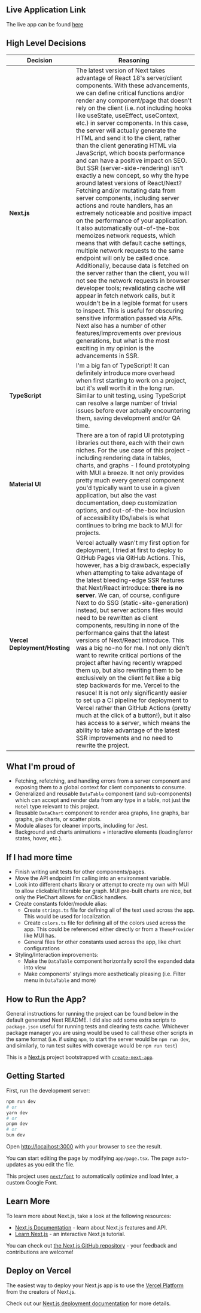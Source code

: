## Live Application Link

The live app can be found [here](https://responsive-dashboard-zeta.vercel.app/)

## High Level Decisions

| Decision                      | Reasoning                                                                                                                                                                                                                                                                                                                                                                                                                                                                                                                                                                                                                                                                                                                                                                                                                                                                                                                                                                                                                                                                                                                                                                                                                                                                                                                                                                                                                                                                                                                |
| ----------------------------- | ------------------------------------------------------------------------------------------------------------------------------------------------------------------------------------------------------------------------------------------------------------------------------------------------------------------------------------------------------------------------------------------------------------------------------------------------------------------------------------------------------------------------------------------------------------------------------------------------------------------------------------------------------------------------------------------------------------------------------------------------------------------------------------------------------------------------------------------------------------------------------------------------------------------------------------------------------------------------------------------------------------------------------------------------------------------------------------------------------------------------------------------------------------------------------------------------------------------------------------------------------------------------------------------------------------------------------------------------------------------------------------------------------------------------------------------------------------------------------------------------------------------------ |
| **Next.js**                   | The latest version of Next takes advantage of React 18's server/client components. With these advancements, we can define critical functions and/or render any component/page that doesn't rely on the client (i.e. not including hooks like useState, useEffect, useContext, etc.) in server components. In this case, the server will actually generate the HTML and send it to the client, rather than the client generating HTML via JavaScript, which boosts performance and can have a positive impact on SEO. But SSR (server-side-rendering) isn't exactly a new concept, so why the hype around latest versions of React/Next? Fetching and/or mutating data from server components, including server actions and route handlers, has an extremely noticeable and positive impact on the performance of your application. It also automatically out-of-the-box memoizes network requests, which means that with default cache settings, multiple network requests to the same endpoint will only be called once. Additionally, because data is fetched on the server rather than the client, you will not see the network requests in browser developer tools; revalidating cache will appear in fetch network calls, but it wouldn't be in a legible format for users to inspect. This is useful for obscuring sensitive information passed via APIs. Next also has a number of other features/improvements over previous generations, but what is the most exciting in my opinion is the advancements in SSR. |
| **TypeScript**                | I'm a big fan of TypeScript! It can definitely introduce more overhead when first starting to work on a project, but it's well worth it in the long run. Similar to unit testing, using TypeScript can resolve a large number of trivial issues before ever actually encountering them, saving development and/or QA time.                                                                                                                                                                                                                                                                                                                                                                                                                                                                                                                                                                                                                                                                                                                                                                                                                                                                                                                                                                                                                                                                                                                                                                                               |
| **Material UI**               | There are a ton of rapid UI prototyping libraries out there, each with their own niches. For the use case of this project - including rendering data in tables, charts, and graphs - I found prototyping with MUI a breeze. It not only provides pretty much every general component you'd typically want to use in a given application, but also the vast documentation, deep customization options, and out-of-the-box inclusion of accessibility IDs/labels is what continues to bring me back to MUI for projects.                                                                                                                                                                                                                                                                                                                                                                                                                                                                                                                                                                                                                                                                                                                                                                                                                                                                                                                                                                                                   |
| **Vercel Deployment/Hosting** | Vercel actually wasn't my first option for deployment, I tried at first to deploy to GitHub Pages via GitHub Actions. This, however, has a big drawback, especially when attempting to take advantage of the latest bleeding-edge SSR features that Next/React introduce: **there is no server**. We can, of course, configure Next to do SSG (static-site-generation) instead, but server actions files would need to be rewritten as client components, resulting in none of the performance gains that the latest versions of Next/React introduce. This was a big no-no for me. I not only didn't want to rewrite critical portions of the project after having recently wrapped them up, but also rewriting them to be exclusively on the client felt like a big step backwards for me. Vercel to the resuce! It is not only significantly easier to set up a CI pipeline for deployment to Vercel rather than GitHub Actions (pretty much at the click of a button!), but it also has access to a server, which means the ability to take advantage of the latest SSR improvements and no need to rewrite the project.                                                                                                                                                                                                                                                                                                                                                                                             |

## What I'm proud of

- Fetching, refetching, and handling errors from a server component and exposing them to a global context for client components to consume.
- Generalized and reusable `DataTable` component (and sub-components) which can accept and render data from any type in a table, not just the `Hotel` type relevant to this project.
- Reusable `DataChart` component to render area graphs, line graphs, bar graphs, pie charts, or scatter plots.
- Module aliases for cleaner imports, including for Jest.
- Background and charts animations + interactive elements (loading/error states, hover, etc.).

## If I had more time

- Finish writing unit tests for other components/pages.
- Move the API endpoint I'm calling into an environment variable.
- Look into different charts library or attempt to create my own with MUI to allow clickable/filterable bar graph. MUI pre-built charts are nice, but only the PieChart allows for onClick handlers.
- Create constants folder/module alias:
  - Create `strings.ts` file for defining all of the text used across the app. This would be used for localization.
  - Create `colors.ts` file for defining all of the colors used across the app. This could be referenced either directly or from a `ThemeProvider` like MUI has.
  - General files for other constants used across the app, like chart configurations
- Styling/Interaction improvements:
  - Make the `DataTable` component horizontally scroll the expanded data into view
  - Make components' stylings more aesthetically pleasing (i.e. Filter menu in `DataTable` and more)

## How to Run the App?

General instructions for running the project can be found below in the default generated Next README. I did also add some extra scripts to `package.json` useful for running tests and clearing tests cache. Whichever package manager you are using would be used to call these other scripts in the same format (i.e. if using `npm`, to start the server would be `npm run dev`, and similarly, to run test suites with coverage would be `npm run test`)

This is a [Next.js](https://nextjs.org/) project bootstrapped with [`create-next-app`](https://github.com/vercel/next.js/tree/canary/packages/create-next-app).

## Getting Started

First, run the development server:

```bash
npm run dev
# or
yarn dev
# or
pnpm dev
# or
bun dev
```

Open [http://localhost:3000](http://localhost:3000) with your browser to see the result.

You can start editing the page by modifying `app/page.tsx`. The page auto-updates as you edit the file.

This project uses [`next/font`](https://nextjs.org/docs/basic-features/font-optimization) to automatically optimize and load Inter, a custom Google Font.

## Learn More

To learn more about Next.js, take a look at the following resources:

- [Next.js Documentation](https://nextjs.org/docs) - learn about Next.js features and API.
- [Learn Next.js](https://nextjs.org/learn) - an interactive Next.js tutorial.

You can check out [the Next.js GitHub repository](https://github.com/vercel/next.js/) - your feedback and contributions are welcome!

## Deploy on Vercel

The easiest way to deploy your Next.js app is to use the [Vercel Platform](https://vercel.com/new?utm_medium=default-template&filter=next.js&utm_source=create-next-app&utm_campaign=create-next-app-readme) from the creators of Next.js.

Check out our [Next.js deployment documentation](https://nextjs.org/docs/deployment) for more details.
